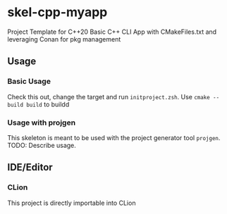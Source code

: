 # skel-cpp-myapp

Project Template for C++20 Basic C++ CLI App with CMakeFiles.txt and leveraging Conan for pkg management

## Usage

### Basic Usage

Check this out, change the target and run `initproject.zsh`. Use `cmake --build build` to buildd

### Usage with projgen

This skeleton is meant to be used with the project generator tool `projgen`. TODO: Describe usage.

## IDE/Editor

### CLion

This project is directly importable into CLion

